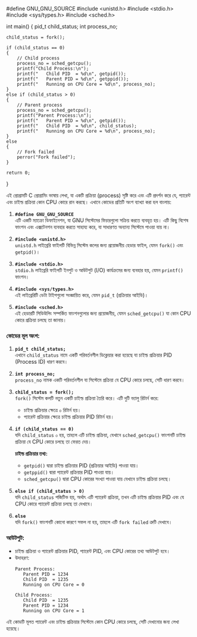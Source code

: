 #define GNU_GNU_SOURCE
#include <unistd.h>
#include <stdio.h>
#include <sys/types.h>
#include <sched.h>

int main()
{
    pid_t child_status;
    int process_no;

    child_status = fork();

    if (child_status == 0)
    {
        // Child process
        process_no = sched_getcpu();
        printf("Child Process:\n");
        printf("   Child PID  = %d\n", getpid());
        printf("   Parent PID = %d\n", getppid());
        printf("   Running on CPU Core = %d\n", process_no);
    }
    else if (child_status > 0)
    {
        // Parent process
        process_no = sched_getcpu();
        printf("Parent Process:\n");
        printf("   Parent PID = %d\n", getpid());
        printf("   Child PID  = %d\n", child_status);
        printf("   Running on CPU Core = %d\n", process_no);
    }
    else
    {
        // Fork failed
        perror("Fork failed");
    }

    return 0;
}



এই প্রোগ্রামটি C প্রোগ্রামিং ভাষায় লেখা, যা একটি প্রক্রিয়া (process) সৃষ্টি করে এবং এটি প্রদর্শন করে যে, প্যারেন্ট এবং চাইল্ড প্রক্রিয়া কোন CPU কোরে রান করছে। এখানে কোডের প্রতিটি অংশ ব্যাখ্যা করা হল বাংলায়:

1. **`#define GNU_GNU_SOURCE`**  
   এটি একটি ম্যাক্রো ডিফাইনেশন, যা GNU সিস্টেমের ফিচারগুলো সক্রিয় করতে ব্যবহৃত হয়। এটি কিছু বিশেষ ফাংশন এবং এক্সটেনশন ব্যবহার করতে সাহায্য করে, যা সাধারণত অন্যান্য সিস্টেমে পাওয়া যায় না।

2. **`#include <unistd.h>`**  
   `unistd.h` লাইব্রেরি ফাইলটি বিভিন্ন সিস্টেম কলের জন্য প্রয়োজনীয় হেডার ফাইল, যেমন `fork()` এবং `getpid()`।

3. **`#include <stdio.h>`**  
   `stdio.h` লাইব্রেরি ফাইলটি ইনপুট ও আউটপুট (I/O) কার্যক্রমের জন্য ব্যবহার হয়, যেমন `printf()` ফাংশন।

4. **`#include <sys/types.h>`**  
   এই লাইব্রেরিটি ডেটা টাইপগুলো সংজ্ঞায়িত করে, যেমন `pid_t` (প্রক্রিয়ার আইডি)।

5. **`#include <sched.h>`**  
   এই হেডারটি সিডিউলিং সম্পর্কিত ফাংশনগুলোর জন্য প্রয়োজনীয়, যেমন `sched_getcpu()` যা কোন CPU কোরে প্রক্রিয়া চলছে তা জানায়।

### কোডের মূল অংশ:

1. **`pid_t child_status;`**  
   এখানে `child_status` নামে একটি পরিবর্তনশীল ডিক্লেয়ার করা হয়েছে যা চাইল্ড প্রক্রিয়ার PID (Process ID) ধারণ করবে।

2. **`int process_no;`**  
   `process_no` নামক একটি পরিবর্তনশীল যা সিস্টেমে প্রক্রিয়া যে CPU কোরে চলছে, সেটি ধারণ করবে।

3. **`child_status = fork();`**  
   `fork()` সিস্টেম কলটি নতুন একটি চাইল্ড প্রক্রিয়া তৈরি করে। এটি দুটি ভ্যালু রিটার্ন করে:
   - চাইল্ড প্রক্রিয়ার ক্ষেত্রে ০ রিটার্ন হয়।
   - প্যারেন্ট প্রক্রিয়ার ক্ষেত্রে চাইল্ড প্রক্রিয়ার PID রিটার্ন হয়।

4. **`if (child_status == 0)`**  
   যদি `child_status` ০ হয়, তাহলে এটি চাইল্ড প্রক্রিয়া, যেখানে `sched_getcpu()` ফাংশনটি চাইল্ড প্রক্রিয়া যে CPU কোরে চলছে তা ফেরত দেয়।

   **চাইল্ড প্রক্রিয়ার তথ্য:**  
   - `getpid()` দ্বারা চাইল্ড প্রক্রিয়ার PID (প্রক্রিয়ার আইডি) পাওয়া যায়।
   - `getppid()` দ্বারা প্যারেন্ট প্রক্রিয়ার PID পাওয়া যায়।
   - `sched_getcpu()` দ্বারা CPU কোরের সংখ্যা পাওয়া যায় যেখানে চাইল্ড প্রক্রিয়া চলছে।

5. **`else if (child_status > 0)`**  
   যদি `child_status` পজিটিভ হয়, অর্থাৎ এটি প্যারেন্ট প্রক্রিয়া, তখন এটি চাইল্ড প্রক্রিয়ার PID এবং যে CPU কোরে প্যারেন্ট প্রক্রিয়া চলছে তা দেখাবে।

6. **`else`**  
   যদি `fork()` ফাংশনটি কোনো কারণে সফল না হয়, তাহলে এটি `fork failed` ত্রুটি দেখাবে।

### আউটপুট:
- চাইল্ড প্রক্রিয়া ও প্যারেন্ট প্রক্রিয়ার PID, প্যারেন্ট PID, এবং CPU কোরের তথ্য আউটপুট হবে।
- উদাহরণ:  
  ```
  Parent Process:
     Parent PID = 1234
     Child PID  = 1235
     Running on CPU Core = 0

  Child Process:
     Child PID  = 1235
     Parent PID = 1234
     Running on CPU Core = 1
  ```

এই কোডটি মূলত প্যারেন্ট এবং চাইল্ড প্রক্রিয়ার সিস্টেমে কোন CPU কোরে চলছে, সেটি দেখানোর জন্য লেখা হয়েছে।
